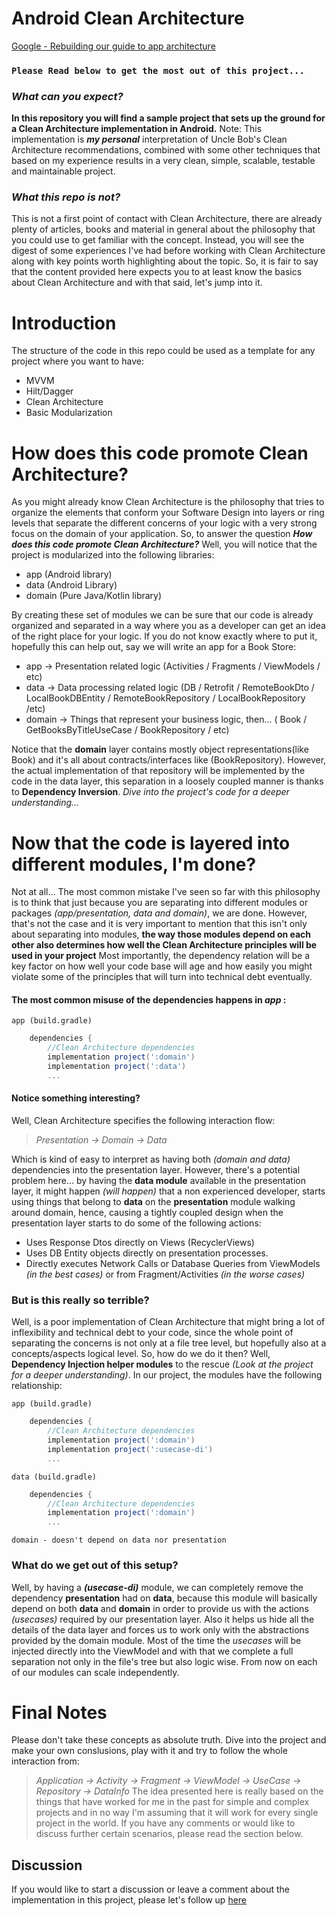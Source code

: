 # Android Clean Architecture

[Google - Rebuilding our guide to app architecture](https://android-developers.googleblog.com/2021/12/rebuilding-our-guide-to-app-architecture.html)

### `Please Read below to get the most out of this project...`

### _What can you expect?_
**In this repository you will find a sample project that sets up the ground for a Clean Architecture implementation in Android.**
Note: This implementation is _**my personal**_ interpretation of Uncle Bob's Clean Architecture recommendations, combined with some other techniques that based on my experience results in a very clean, simple, scalable, testable and maintainable project.

### _What this repo is not?_
This is not a first point of contact with Clean Architecture, there are already plenty of articles, books and material in general about the philosophy that you could use to get familiar with the concept.
Instead, you will see the digest of some experiences I've had before working with Clean Architecture along with key points worth highlighting about the topic. So, it is fair to say that the content provided here expects you to at least know the basics about Clean Architecture and with that said, let's jump into it.

# Introduction
The structure of the code in this repo could be used as a template for any project where you want to have:
- MVVM
- Hilt/Dagger
- Clean Architecture
- Basic Modularization

# How does this code promote Clean Architecture?
As you might already know Clean Architecture is the philosophy that tries to organize the elements that conform your Software Design into layers or ring levels that separate the different concerns of your logic with a very strong focus on the domain of your application.
So, to answer the question _**How does this code promote Clean Architecture?**_ Well, you will notice that the project is modularized into the following libraries:
- app (Android library)
- data (Android Library)
- domain (Pure Java/Kotlin library)

By creating these set of modules we can be sure that our code is already organized and separated in a way where you as a developer can get an idea of the right place for your logic. If you do not know exactly where to put it, hopefully this can help out, say we will write an app for a Book Store:
- app -> Presentation related logic (Activities / Fragments / ViewModels / etc)
- data -> Data processing related logic (DB / Retrofit / RemoteBookDto / LocalBookDBEntity / RemoteBookRepository / LocalBookRepository /etc)
- domain -> Things that represent your business logic, then... ( Book / GetBooksByTitleUseCase / BookRepository / etc)

Notice that the **domain** layer contains mostly object representations(like Book) and it's all about contracts/interfaces like (BookRepository). However, the actual implementation of that repository will be implemented by the code in the data layer, this separation in a loosely coupled manner is thanks to **Dependency Inversion**. _Dive into the project's code for a deeper understanding..._

# Now that the code is layered into different modules, I'm done?
Not at all... The most common mistake I've seen so far with this philosophy is to think that just because you are separating into different modules or packages _(app/presentation, data and domain)_, we are done. However, that's not the case and it is very important to mention that this isn't only about separating into modules, **the way those modules depend on each other also determines how well the Clean Architecture principles will be used in your project** Most importantly, the dependency relation will be a key factor on how well your code base will age and how easily you might violate some of the principles that will turn into technical debt eventually.

#### The most common misuse of the dependencies happens in _app_ :
`app (build.gradle)`
```groovy
    dependencies {
        //Clean Architecture dependencies
        implementation project(':domain')
        implementation project(':data')
        ...
```
#### Notice something interesting?
Well, Clean Architecture specifies the following interaction flow:

> _Presentation -> Domain -> Data_

Which is kind of easy to interpret as having both _(domain and data)_ dependencies into the presentation layer. However, there's a potential problem here... by having the **data module** available in the presentation layer, it might happen _(will happen)_ that a non experienced developer, starts using things that belong to **data** on the **presentation** module walking around domain, hence, causing a tightly coupled design when the presentation layer starts to do some of the following actions:
- Uses Response Dtos directly on Views (RecyclerViews)
- Uses DB Entity objects directly on presentation processes.
- Directly executes Network Calls or Database Queries from ViewModels _(in the best cases)_ or from Fragment/Activities _(in the worse cases)_

### But is this really so terrible?

Well, is a poor implementation of Clean Architecture that might bring a lot of inflexibility and technical debt to your code, since the whole point of separating the concerns is not only at a file tree level, but hopefully also at a concepts/aspects logical level. So, how do we do it then?
Well, **Dependency Injection helper modules** to the rescue _(Look at the project for a deeper understanding)_.
In our project, the modules have the following relationship:

`app (build.gradle)`
```groovy
    dependencies {
        //Clean Architecture dependencies
        implementation project(':domain')
        implementation project(':usecase-di')
        ...
```
`data (build.gradle)`
```groovy
    dependencies {
        //Clean Architecture dependencies
        implementation project(':domain')
        ...
```
`domain - doesn't depend on data nor presentation`

### What do we get out of this setup?
Well, by having a **_(usecase-di)_** module, we can completely remove the dependency **presentation** had on **data**, because this module will basically depend on both **data** and **domain** in order to provide us with the actions _(usecases)_ required by our presentation layer. Also it helps us hide all the details of the data layer and forces us to work only with the abstractions provided by the domain module. Most of the time the _usecases_ will be injected directly into the ViewModel and with that we complete a full separation not only in the file's tree but also logic wise.
From now on each of our modules can scale independently.

# Final Notes
Please don't take these concepts as absolute truth. Dive into the project and make your own conslusions, play with it and try to follow the whole interaction from:
> _Application -> Activity -> Fragment -> ViewModel -> UseCase -> Repository -> DataInfo_
The idea presented here is really based on the things that have worked for me in the past for simple and complex projects and in no way I'm assuming that it will work for every single project in the world. If you have any comments or would like to discuss further certain scenarios, please read the section below.

## Discussion
If you would like to start a discussion or leave a comment about the implementation in this project, please let's follow up [here](https://github.com/MartinCazares/android-advanced-clean-architecture/issues)
